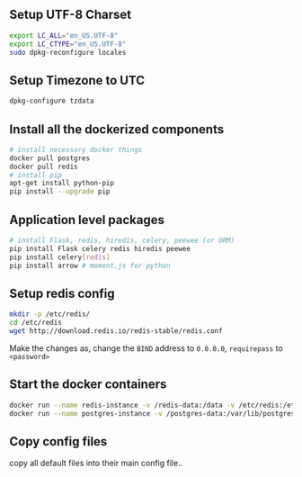 ## Setup UTF-8 Charset
```bash
export LC_ALL="en_US.UTF-8"
export LC_CTYPE="en_US.UTF-8"
sudo dpkg-reconfigure locales
```

## Setup Timezone to UTC
```bash
dpkg-configure tzdata
```

## Install all the dockerized components
```bash
# install necessary docker things
docker pull postgres
docker pull redis
# install pip
apt-get install python-pip
pip install --upgrade pip
```
## Application level packages
```bash
# install Flask, redis, hiredis, celery, peewee (or ORM)
pip install Flask celery redis hiredis peewee 
pip install celery[redis]
pip install arrow # moment.js for python
```

## Setup redis config
```bash
mkdir -p /etc/redis/
cd /etc/redis
wget http://download.redis.io/redis-stable/redis.conf
```
Make the changes as, change the `BIND` address to `0.0.0.0`, `requirepass` to `<password>`

## Start the docker containers
```bash
docker run --name redis-instance -v /redis-data:/data -v /etc/redis:/etc/redis -p 127.0.0.1:6379:6739 -d redis redis-server /etc/redis/redis.conf
docker run --name postgres-instance -v /postgres-data:/var/lib/postgresql/data -p 127.0.0.1:5432:5432 -e POSTGRES_PASSWORD=secret -e POSTGRES_USER=default -d postgres
```
## Copy config files
copy all default files into their main config file..

